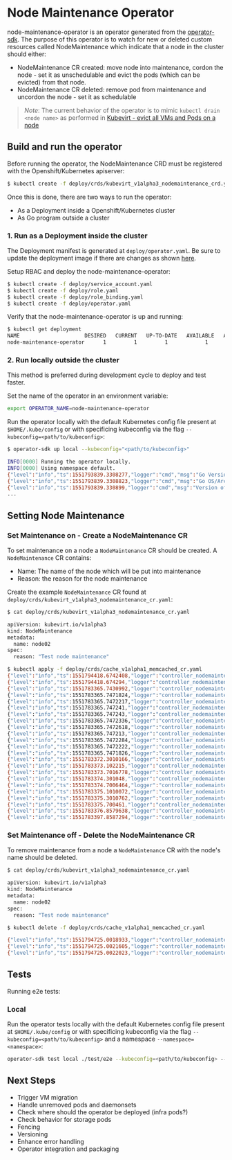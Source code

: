 # Node Maintenance Operator
node-maintenance-operator is an operator generated from the [operator-sdk](https://github.com/operator-framework/operator-sdk).
The purpose of this operator is to watch for new or deleted custom resources called NodeMaintenance which indicate that a node in the cluster should either:
 - NodeMaintenance CR created: move node into maintenance, cordon the node - set it as unschedulable and evict the pods (which can be evicted) from that node.
  - NodeMaintenance CR deleted: remove pod from maintenance and uncordon the node - set it as schedulable

> *Note*:  The current behavior of the  operator is to mimic `kubectl drain <node name>` as performed in [Kubevirt - evict all VMs and Pods on a node ](https://kubevirt.io/user-guide/docs/latest/administration/node-eviction.html#how-to-evict-all-vms-and-pods-on-a-node)

## Build and run the operator
Before running the operator, the NodeMaintenance CRD must be registered with the Openshift/Kubernetes apiserver:

```sh
$ kubectl create -f deploy/crds/kubevirt_v1alpha3_nodemaintenance_crd.yaml
```

Once this is done, there are two ways to run the operator:

- As a Deployment inside a Openshift/Kubernetes cluster
- As Go program outside a cluster

### 1. Run as a Deployment inside the cluster

The Deployment manifest is generated at `deploy/operator.yaml`. Be sure to update the deployment image if there are changes as shown [here](https://github.com/operator-framework/operator-sdk/blob/master/doc/user-guide.md#1-run-as-a-deployment-inside-the-cluster).

Setup RBAC and deploy the node-maintenance-operator:

```sh
$ kubectl create -f deploy/service_account.yaml
$ kubectl create -f deploy/role.yaml
$ kubectl create -f deploy/role_binding.yaml
$ kubectl create -f deploy/operator.yaml
```

Verify that the node-maintenance-operator is up and running:

```sh
$ kubectl get deployment
NAME                     DESIRED   CURRENT   UP-TO-DATE   AVAILABLE   AGE
node-maintenance-operator      1         1         1            1           1m
```


### 2. Run locally outside the cluster

This method is preferred during development cycle to deploy and test faster.

Set the name of the operator in an environment variable:

```sh
export OPERATOR_NAME=node-maintenance-operator
```

Run the operator locally with the default Kubernetes config file present at `$HOME/.kube/config` or  with specificing kubeconfig via the flag `--kubeconfig=<path/to/kubeconfig>`:

```sh
$ operator-sdk up local --kubeconfig="<path/to/kubeconfig>"

INFO[0000] Running the operator locally.                
INFO[0000] Using namespace default.                     
{"level":"info","ts":1551793839.3308277,"logger":"cmd","msg":"Go Version: go1.11.4"}
{"level":"info","ts":1551793839.3308823,"logger":"cmd","msg":"Go OS/Arch: linux/amd64"}
{"level":"info","ts":1551793839.330899,"logger":"cmd","msg":"Version of operator-sdk: v0.5.0+git"}
...

```

## Setting Node Maintenance 
### Set Maintenance on - Create a NodeMaintenance CR
To set maintenance on a node a `NodeMaintenance` CR should be created.
A `NodeMaintenance` CR contains:
- Name: The name of the node which will be put into maintenance
- Reason: the reason for the node maintenance

Create the example `NodeMaintenance` CR found at `deploy/crds/kubevirt_v1alpha3_nodemaintenance_cr.yaml`:

```sh
$ cat deploy/crds/kubevirt_v1alpha3_nodemaintenance_cr.yaml

apiVersion: kubevirt.io/v1alpha3
kind: NodeMaintenance
metadata:
  name: node02
spec:
  reason: "Test node maintenance"

$ kubectl apply -f deploy/crds/cache_v1alpha1_memcached_cr.yaml
{"level":"info","ts":1551794418.6742408,"logger":"controller_nodemaintenance","msg":"Reconciling NodeMaintenance","Request.Namespace":"default","Request.Name":"node02"}
{"level":"info","ts":1551794418.674294,"logger":"controller_nodemaintenance","msg":"Applying Maintenance mode on Node: node02 with Reason: Test node maintenance","Request.Namespace":"default","Request.Name":"node02"}
{"level":"info","ts":1551783365.7430992,"logger":"controller_nodemaintenance","msg":"WARNING: ignoring DaemonSet-managed Pods: default/local-volume-provisioner-5xft8, kubevirt/disks-images-provider-bxpc5, kubevirt/virt-handler-52kpr, openshift-monitoring/node-exporter-4c9jt, openshift-node/sync-8w5x8, openshift-sdn/ovs-kvz9w, openshift-sdn/sdn-qnjdz\n"}
{"level":"info","ts":1551783365.7471824,"logger":"controller_nodemaintenance","msg":"evicting pod \"virt-operator-5559b7d86f-2wsnz\"\n"}
{"level":"info","ts":1551783365.7472217,"logger":"controller_nodemaintenance","msg":"evicting pod \"cdi-operator-55b47b74b5-9v25c\"\n"}
{"level":"info","ts":1551783365.747241,"logger":"controller_nodemaintenance","msg":"evicting pod \"virt-api-7fcd86776d-652tv\"\n"}
{"level":"info","ts":1551783365.747243,"logger":"controller_nodemaintenance","msg":"evicting pod \"simple-deployment-1-m5qv9\"\n"}
{"level":"info","ts":1551783365.7472336,"logger":"controller_nodemaintenance","msg":"evicting pod \"virt-controller-8987cffb8-29w26\"\n"}
{"level":"info","ts":1551783365.7472618,"logger":"controller_nodemaintenance","msg":"evicting pod \"virt-controller-8987cffb8-jkgwx\"\n"}
{"level":"info","ts":1551783365.747213,"logger":"controller_nodemaintenance","msg":"evicting pod \"cdi-http-import-server-875858fbd-qh425\"\n"}
{"level":"info","ts":1551783365.7472284,"logger":"controller_nodemaintenance","msg":"evicting pod \"cdi-apiserver-76f5c57975-4d68g\"\n"}
{"level":"info","ts":1551783365.7472222,"logger":"controller_nodemaintenance","msg":"evicting pod \"cdi-uploadproxy-5c8cf6d885-gqvf6\"\n"}
{"level":"info","ts":1551783365.7471826,"logger":"controller_nodemaintenance","msg":"evicting pod \"cdi-deployment-7497dbd678-8ddf7\"\n"}
{"level":"info","ts":1551783372.3010166,"logger":"controller_nodemaintenance","msg":"evicted Pod: simple-deployment-1-m5qv9"}
{"level":"info","ts":1551783373.102215,"logger":"controller_nodemaintenance","msg":"evicted Pod: virt-operator-5559b7d86f-2wsnz"}
{"level":"info","ts":1551783373.7016778,"logger":"controller_nodemaintenance","msg":"evicted Pod: virt-controller-8987cffb8-jkgwx"}
{"level":"info","ts":1551783374.301048,"logger":"controller_nodemaintenance","msg":"evicted Pod: cdi-uploadproxy-5c8cf6d885-gqvf6"}
{"level":"info","ts":1551783374.7006464,"logger":"controller_nodemaintenance","msg":"evicted Pod: cdi-apiserver-76f5c57975-4d68g"}
{"level":"info","ts":1551783375.1010072,"logger":"controller_nodemaintenance","msg":"evicted Pod: virt-controller-8987cffb8-29w26"}
{"level":"info","ts":1551783375.3010762,"logger":"controller_nodemaintenance","msg":"evicted Pod: virt-api-7fcd86776d-652tv"}
{"level":"info","ts":1551783375.700461,"logger":"controller_nodemaintenance","msg":"evicted Pod: cdi-operator-55b47b74b5-9v25c"}
{"level":"info","ts":1551783376.8579638,"logger":"controller_nodemaintenance","msg":"evicted Pod: cdi-deployment-7497dbd678-8ddf7"}
{"level":"info","ts":1551783397.8587294,"logger":"controller_nodemaintenance","msg":"evicted Pod: cdi-http-import-server-875858fbd-qh425"}


```


### Set Maintenance off - Delete the NodeMaintenance CR
To remove maintenance from a node a `NodeMaintenance` CR with the node's name  should be deleted.

```sh
$ cat deploy/crds/kubevirt_v1alpha3_nodemaintenance_cr.yaml

apiVersion: kubevirt.io/v1alpha3
kind: NodeMaintenance
metadata:
  name: node02
spec:
  reason: "Test node maintenance"

$ kubectl delete -f deploy/crds/cache_v1alpha1_memcached_cr.yaml

{"level":"info","ts":1551794725.0018933,"logger":"controller_nodemaintenance","msg":"Reconciling NodeMaintenance","Request.Namespace":"default","Request.Name":"node02"}
{"level":"info","ts":1551794725.0021605,"logger":"controller_nodemaintenance","msg":"NodeMaintenance Object: default/node02 Deleted ","Request.Namespace":"default","Request.Name":"node02"}
{"level":"info","ts":1551794725.0022023,"logger":"controller_nodemaintenance","msg":"uncordon Node: node02"}

```

## Tests

Running e2e tests:

### Local 
Run the operator tests locally with the default Kubernetes config file present at `$HOME/.kube/config` or  with specificing kubeconfig via the flag `--kubeconfig=<path/to/kubeconfig>` and a namespace `--namespace=<namespace>`:


```sh
operator-sdk test local ./test/e2e --kubeconfig=<path/to/kubeconfig> --namespace=<namespace>
```

## Next Steps
- Trigger VM migration 
- Handle unremoved pods and daemonsets
- Check where should the operator be deployed (infra pods?)
- Check behavior for storage pods
- Fencing
- Versioning
- Enhance error handling
- Operator integration and packaging

